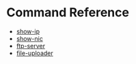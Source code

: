 # Command Reference
- [show-ip](https://github.com/gitcrtn/cmd-tools/blob/master/docs/show-ip.md)
- [show-nic](https://github.com/gitcrtn/cmd-tools/blob/master/docs/show-nic.md)
- [ftp-server](https://github.com/gitcrtn/cmd-tools/blob/master/docs/ftp-server.md)
- [file-uploader](https://github.com/gitcrtn/cmd-tools/blob/master/docs/file-uploader.md)
